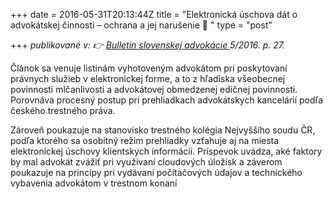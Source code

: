 +++
date = 2016-05-31T20:13:44Z
title = "Elektronická úschova dát o advokátskej činnosti – ochrana a jej narušenie 💽 "
type = "post"

+++
_publikované v: 👉_ [_Bulletin slovenskej advokácie_ ](https://www.sak.sk/web/sk/cms/sak/bulletin/archiv/proxy/list/form/rows/532/attr/name/preview "Slovenská advokátska komora")_5/2016. p. 27._

Článok sa venuje listinám vyhotoveným advokátom pri poskytovaní právnych služieb v elektronickej forme, a to z hľadiska všeobecnej povinnosti mlčanlivosti a advokátovej obmedzenej edičnej povinnosti. Porovnáva procesný postup pri prehliadkach advokátskych kancelárií podľa českého trestného práva.

Zároveň poukazuje na stanovisko trestného kolégia Nejvyššího soudu ČR, podľa ktorého sa osobitný režim prehliadky vzťahuje aj na miesta elektronickej úschovy klientskych informácií. Príspevok uvádza, aké faktory by mal advokát zvážiť pri využívaní cloudových úložísk a záverom poukazuje na princípy pri vydávaní počítačových údajov a technického vybavenia advokátom v trestnom konaní